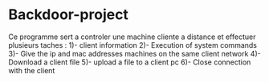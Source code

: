 # Backdoor-project
Ce programme sert a controler une machine cliente a distance et effectuer plusieurs taches :
  1)- client information
  2)- Execution of system commands
  3)- Give the ip and mac addresses machines on the same client network
  4)- Download a client file
  5)- upload a file to a client pc
  6)- Close connection with the client



